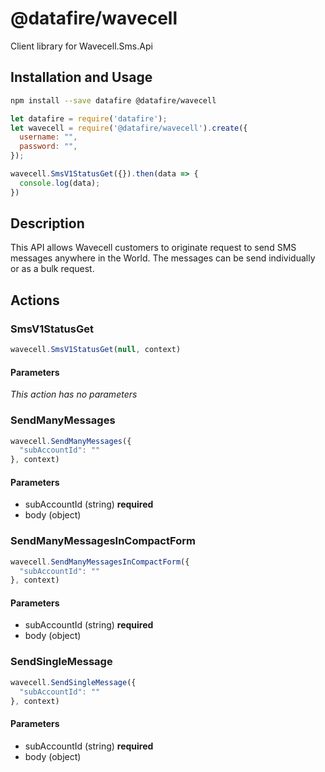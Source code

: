 # @datafire/wavecell

Client library for Wavecell.Sms.Api

## Installation and Usage
```bash
npm install --save datafire @datafire/wavecell
```

```js
let datafire = require('datafire');
let wavecell = require('@datafire/wavecell').create({
  username: "",
  password: "",
});

wavecell.SmsV1StatusGet({}).then(data => {
  console.log(data);
})
```

## Description
This API allows Wavecell customers to originate request to send SMS messages anywhere in the World. The messages can be send individually or as a bulk request.

## Actions
### SmsV1StatusGet



```js
wavecell.SmsV1StatusGet(null, context)
```

#### Parameters
*This action has no parameters*

### SendManyMessages



```js
wavecell.SendManyMessages({
  "subAccountId": ""
}, context)
```

#### Parameters
* subAccountId (string) **required**
* body (object)

### SendManyMessagesInCompactForm



```js
wavecell.SendManyMessagesInCompactForm({
  "subAccountId": ""
}, context)
```

#### Parameters
* subAccountId (string) **required**
* body (object)

### SendSingleMessage



```js
wavecell.SendSingleMessage({
  "subAccountId": ""
}, context)
```

#### Parameters
* subAccountId (string) **required**
* body (object)

